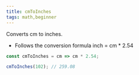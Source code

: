 ```yaml
---
title: cmToInches
tags: math,beginner
---
```


Converts cm to inches.

- Follows the conversion formula inch = cm * 2.54 

```js
const cmToInches = cm => cm * 2.54;
```

```js
cmToInches(102); // 259.08
```
